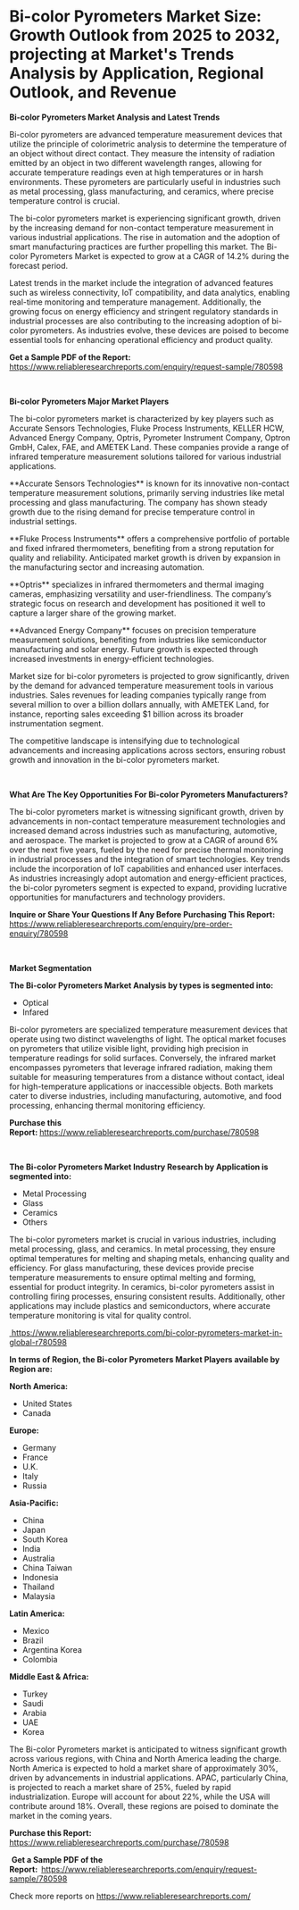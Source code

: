 <p><h1>Bi-color Pyrometers Market Size: Growth Outlook from 2025 to 2032, projecting at Market's Trends Analysis by Application, Regional Outlook, and Revenue</h1></p><p><strong>Bi-color Pyrometers Market Analysis and Latest Trends</strong></p>
<p><p>Bi-color pyrometers are advanced temperature measurement devices that utilize the principle of colorimetric analysis to determine the temperature of an object without direct contact. They measure the intensity of radiation emitted by an object in two different wavelength ranges, allowing for accurate temperature readings even at high temperatures or in harsh environments. These pyrometers are particularly useful in industries such as metal processing, glass manufacturing, and ceramics, where precise temperature control is crucial.</p><p>The bi-color pyrometers market is experiencing significant growth, driven by the increasing demand for non-contact temperature measurement in various industrial applications. The rise in automation and the adoption of smart manufacturing practices are further propelling this market. The Bi-color Pyrometers Market is expected to grow at a CAGR of 14.2% during the forecast period. </p><p>Latest trends in the market include the integration of advanced features such as wireless connectivity, IoT compatibility, and data analytics, enabling real-time monitoring and temperature management. Additionally, the growing focus on energy efficiency and stringent regulatory standards in industrial processes are also contributing to the increasing adoption of bi-color pyrometers. As industries evolve, these devices are poised to become essential tools for enhancing operational efficiency and product quality.</p></p>
<p><strong>Get a Sample PDF of the Report:&nbsp;</strong> <a href="https://www.reliableresearchreports.com/enquiry/request-sample/780598?utm_campaign=9&utm_medium=2&utm_source=Github&utm_content=ia&utm_term=28022025&utm_id=bi-color-pyrometers">https://www.reliableresearchreports.com/enquiry/request-sample/780598</a></p>
<p>&nbsp;</p>
<p><strong>Bi-color Pyrometers Major Market Players</strong></p>
<p><p>The bi-color pyrometers market is characterized by key players such as Accurate Sensors Technologies, Fluke Process Instruments, KELLER HCW, Advanced Energy Company, Optris, Pyrometer Instrument Company, Optron GmbH, Calex, FAE, and AMETEK Land. These companies provide a range of infrared temperature measurement solutions tailored for various industrial applications.</p><p>**Accurate Sensors Technologies** is known for its innovative non-contact temperature measurement solutions, primarily serving industries like metal processing and glass manufacturing. The company has shown steady growth due to the rising demand for precise temperature control in industrial settings.</p><p>**Fluke Process Instruments** offers a comprehensive portfolio of portable and fixed infrared thermometers, benefiting from a strong reputation for quality and reliability. Anticipated market growth is driven by expansion in the manufacturing sector and increasing automation.</p><p>**Optris** specializes in infrared thermometers and thermal imaging cameras, emphasizing versatility and user-friendliness. The company’s strategic focus on research and development has positioned it well to capture a larger share of the growing market.</p><p>**Advanced Energy Company** focuses on precision temperature measurement solutions, benefiting from industries like semiconductor manufacturing and solar energy. Future growth is expected through increased investments in energy-efficient technologies.</p><p>Market size for bi-color pyrometers is projected to grow significantly, driven by the demand for advanced temperature measurement tools in various industries. Sales revenues for leading companies typically range from several million to over a billion dollars annually, with AMETEK Land, for instance, reporting sales exceeding $1 billion across its broader instrumentation segment.</p><p>The competitive landscape is intensifying due to technological advancements and increasing applications across sectors, ensuring robust growth and innovation in the bi-color pyrometers market.</p></p>
<p>&nbsp;</p>
<p><strong>What Are The Key Opportunities For Bi-color Pyrometers Manufacturers?</strong></p>
<p><p>The bi-color pyrometers market is witnessing significant growth, driven by advancements in non-contact temperature measurement technologies and increased demand across industries such as manufacturing, automotive, and aerospace. The market is projected to grow at a CAGR of around 6% over the next five years, fueled by the need for precise thermal monitoring in industrial processes and the integration of smart technologies. Key trends include the incorporation of IoT capabilities and enhanced user interfaces. As industries increasingly adopt automation and energy-efficient practices, the bi-color pyrometers segment is expected to expand, providing lucrative opportunities for manufacturers and technology providers.</p></p>
<p><strong>Inquire or Share Your Questions If Any Before Purchasing This Report:</strong> <a href="https://www.reliableresearchreports.com/enquiry/pre-order-enquiry/780598?utm_campaign=9&utm_medium=2&utm_source=Github&utm_content=ia&utm_term=28022025&utm_id=bi-color-pyrometers">https://www.reliableresearchreports.com/enquiry/pre-order-enquiry/780598</a></p>
<p>&nbsp;</p>
<p><strong>Market Segmentation</strong></p>
<p><strong>The Bi-color Pyrometers Market Analysis by types is segmented into:</strong></p>
<p><ul><li>Optical</li><li>Infared</li></ul></p>
<p><p>Bi-color pyrometers are specialized temperature measurement devices that operate using two distinct wavelengths of light. The optical market focuses on pyrometers that utilize visible light, providing high precision in temperature readings for solid surfaces. Conversely, the infrared market encompasses pyrometers that leverage infrared radiation, making them suitable for measuring temperatures from a distance without contact, ideal for high-temperature applications or inaccessible objects. Both markets cater to diverse industries, including manufacturing, automotive, and food processing, enhancing thermal monitoring efficiency.</p></p>
<p><strong>Purchase this Report:&nbsp;</strong><a href="https://www.reliableresearchreports.com/purchase/780598?utm_campaign=9&utm_medium=2&utm_source=Github&utm_content=ia&utm_term=28022025&utm_id=bi-color-pyrometers">https://www.reliableresearchreports.com/purchase/780598</a></p>
<p>&nbsp;</p>
<p><strong>The Bi-color Pyrometers Market Industry Research by Application is segmented into:</strong></p>
<p><ul><li>Metal Processing</li><li>Glass</li><li>Ceramics</li><li>Others</li></ul></p>
<p><p>The bi-color pyrometers market is crucial in various industries, including metal processing, glass, and ceramics. In metal processing, they ensure optimal temperatures for melting and shaping metals, enhancing quality and efficiency. For glass manufacturing, these devices provide precise temperature measurements to ensure optimal melting and forming, essential for product integrity. In ceramics, bi-color pyrometers assist in controlling firing processes, ensuring consistent results. Additionally, other applications may include plastics and semiconductors, where accurate temperature monitoring is vital for quality control.</p></p>
<p><a href="https://www.reliableresearchreports.com/bi-color-pyrometers-market-in-global-r780598?utm_campaign=9&utm_medium=2&utm_source=Github&utm_content=ia&utm_term=28022025&utm_id=bi-color-pyrometers">&nbsp;https://www.reliableresearchreports.com/bi-color-pyrometers-market-in-global-r780598</a></p>
<p><strong>In terms of Region, the Bi-color Pyrometers Market Players available by Region are:</strong></p>
<p>
    <p> <strong> North America: </strong>
        <ul>
            <li>United States</li>
            <li>Canada</li>
        </ul>
        </p> 
    <p> <strong> Europe: </strong>
        <ul>
            <li>Germany</li>
            <li>France</li>
            <li>U.K.</li>
            <li>Italy</li>
            <li>Russia</li>
        </ul>
        </p> 
    <p> <strong> Asia-Pacific: </strong>
        <ul>
            <li>China</li>
            <li>Japan</li>
            <li>South Korea</li>
            <li>India</li>
            <li>Australia</li>
            <li>China Taiwan</li>
            <li>Indonesia</li>
            <li>Thailand</li>
            <li>Malaysia</li>
        </ul>
        </p> 
    <p> <strong> Latin America: </strong>
        <ul>
            <li>Mexico</li>
            <li>Brazil</li>
            <li>Argentina Korea</li>
            <li>Colombia</li>
        </ul>
        </p> 
    <p> <strong> Middle East & Africa: </strong>
        <ul>
            <li>Turkey</li>
            <li>Saudi</li>
            <li>Arabia</li>
            <li>UAE</li>
            <li>Korea</li>
        </ul>
    </p>
    </p>
<p><p>The Bi-color Pyrometers market is anticipated to witness significant growth across various regions, with China and North America leading the charge. North America is expected to hold a market share of approximately 30%, driven by advancements in industrial applications. APAC, particularly China, is projected to reach a market share of 25%, fueled by rapid industrialization. Europe will account for about 22%, while the USA will contribute around 18%. Overall, these regions are poised to dominate the market in the coming years.</p></p>
<p><strong>Purchase this Report: </strong><a href="https://www.reliableresearchreports.com/purchase/780598?utm_campaign=9&utm_medium=2&utm_source=Github&utm_content=ia&utm_term=28022025&utm_id=bi-color-pyrometers">https://www.reliableresearchreports.com/purchase/780598</a></p>
<p>&nbsp;<strong>Get a Sample PDF of the Report:&nbsp;&nbsp;</strong><a href="https://www.reliableresearchreports.com/enquiry/request-sample/780598?utm_campaign=9&utm_medium=2&utm_source=Github&utm_content=ia&utm_term=28022025&utm_id=bi-color-pyrometers">https://www.reliableresearchreports.com/enquiry/request-sample/780598</a></p>
<p><strong></strong></p>
<p>Check more reports on <a href="https://www.reliableresearchreports.com/?utm_campaign=9&utm_medium=2&utm_source=Github&utm_content=ia&utm_term=28022025&utm_id=bi-color-pyrometers">https://www.reliableresearchreports.com/</a></p>